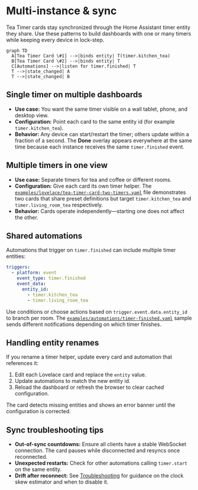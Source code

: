 # Multi-instance & sync

Tea Timer cards stay synchronized through the Home Assistant timer entity they share. Use these
patterns to build dashboards with one or many timers while keeping every device in lock-step.

```mermaid
graph TD
  A[Tea Timer Card \#1] -->|binds entity| T(timer.kitchen_tea)
  B[Tea Timer Card \#2] -->|binds entity| T
  C[Automations] -->|listen for timer.finished| T
  T -->|state_changed| A
  T -->|state_changed| B
```

## Single timer on multiple dashboards

- **Use case:** You want the same timer visible on a wall tablet, phone, and desktop view.
- **Configuration:** Point each card to the same entity id (for example `timer.kitchen_tea`).
- **Behavior:** Any device can start/restart the timer; others update within a fraction of a second.
  The **Done** overlay appears everywhere at the same time because each instance receives the same
  `timer.finished` event.

## Multiple timers in one view

- **Use case:** Separate timers for tea and coffee or different rooms.
- **Configuration:** Give each card its own timer helper. The
  [`examples/lovelace/tea-timer-card-two-timers.yaml`](../examples/lovelace/tea-timer-card-two-timers.yaml)
  file demonstrates two cards that share preset definitions but target `timer.kitchen_tea` and
  `timer.living_room_tea` respectively.
- **Behavior:** Cards operate independently—starting one does not affect the other.

## Shared automations

Automations that trigger on `timer.finished` can include multiple timer entities:

```yaml
triggers:
  - platform: event
    event_type: timer.finished
    event_data:
      entity_id:
        - timer.kitchen_tea
        - timer.living_room_tea
```

Use conditions or choose actions based on `trigger.event.data.entity_id` to branch per room. The
[`examples/automations/timer-finished.yaml`](../examples/automations/timer-finished.yaml) sample
sends different notifications depending on which timer finishes.

## Handling entity renames

If you rename a timer helper, update every card and automation that references it:

1. Edit each Lovelace card and replace the `entity` value.
2. Update automations to match the new entity id.
3. Reload the dashboard or refresh the browser to clear cached configuration.

The card detects missing entities and shows an error banner until the configuration is corrected.

## Sync troubleshooting tips

- **Out-of-sync countdowns:** Ensure all clients have a stable WebSocket connection. The card pauses
  while disconnected and resyncs once reconnected.
- **Unexpected restarts:** Check for other automations calling `timer.start` on the same entity.
- **Drift after reconnect:** See [Troubleshooting](troubleshooting.md#countdown-drift-after-reconnect)
  for guidance on the clock skew estimator and when to disable it.
